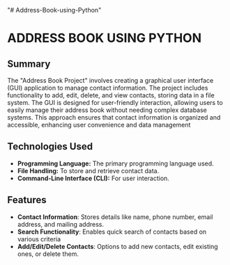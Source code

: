 "# Address-Book-using-Python" 

# ADDRESS BOOK USING PYTHON

## Summary

The "Address Book Project" involves creating a graphical user interface (GUI) application to manage contact information. The project
includes functionality to add, edit, delete, and view contacts, storing data in a file system. The GUI is designed for user-friendly
interaction, allowing users to easily manage their address book without needing complex database systems. This approach ensures that
contact information is organized and accessible, enhancing user convenience and data management

## Technologies Used

- **Programming Language:** The primary programming language used.
- **File Handling:** To store and retrieve contact data.
- **Command-Line Interface (CLI):** For user interaction.

## Features

+ **Contact Information**: Stores details like name, phone number, email address, and mailing address.
+ **Search Functionality**: Enables quick search of contacts based on various criteria
+ **Add/Edit/Delete Contacts**: Options to add new contacts, edit existing ones, or delete them.




   

